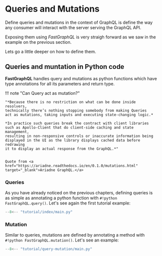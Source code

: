 # Queries and Mutations

Define queries and mutations in the context of GraphQL
is define the way any consumer will interact with the
server serving the GraphQL API.

Exposing them using *FastGraphQL* is very straigh forward
as we saw in the example on the previous section.

Lets go a little deeper on how to define them.

## Queries and muntation in Python code

**FastGraphQL** handles query and mutations as python
functions which have type annotations for all its
parameters and return type.

!!! note "Can Query act as mutation?"

    "*Because there is no restriction on what can be done inside resolvers,
    technically there’s nothing stopping somebody from making Queries
    act as mutations, taking inputs and executing state-changing logic.*

    *In practice such queries break the contract with client libraries
    such as Apollo-Client that do client-side caching and state management,
    resulting in non-responsive controls or inaccurate information being
    displayed in the UI as the library displays cached data before redrawing
    it to display an actual response from the GraphQL.*"


    Quote from <a href="https://ariadne.readthedocs.io/en/0.1.0/mutations.html" target="_blank">Ariadne GraphQL.</a>

### Queries

As you have already noticed on the previous chapters, defining queries is as simple
as annotating a python function with `#!python FastGraphQL.query()`. Let's see
again the first tutorial example:

```python title="main.py" linenums="1" hl_lines="9"
--8<-- "tutorial/index/main.py"
```

### Mutation

Similar to queries, mutations are defined by annotating a method with
`#!python FastGraphQL.mutation()`. Let's see an example:

```python title="main.py" linenums="1" hl_lines="9"
--8<-- "tutorial/query-mutation/main.py"
```
